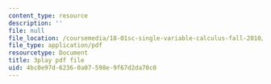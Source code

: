 ```yaml
---
content_type: resource
description: ''
file: null
file_location: /coursemedia/18-01sc-single-variable-calculus-fall-2010/4bc0e97d62360a07598e9f67d2da70c0_XRkgBWbWvg4.pdf
file_type: application/pdf
resourcetype: Document
title: 3play pdf file
uid: 4bc0e97d-6236-0a07-598e-9f67d2da70c0
---
```

